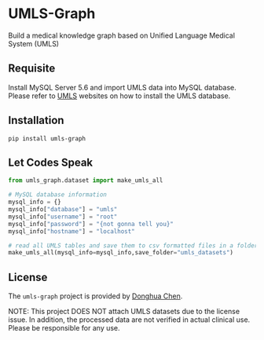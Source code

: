 # UMLS-Graph

Build a medical knowledge graph based on Unified Language Medical System (UMLS)

## Requisite

Install MySQL Server 5.6 and import UMLS data into MySQL database. Please refer to [UMLS](https://www.nlm.nih.gov/research/umls/index.html) websites on how to install the UMLS database. 

## Installation

```pip
pip install umls-graph
```

## Let Codes Speak

```python
from umls_graph.dataset import make_umls_all

# MySQL database information
mysql_info = {}
mysql_info["database"] = "umls"
mysql_info["username"] = "root"
mysql_info["password"] = "{not gonna tell you}"
mysql_info["hostname"] = "localhost"

# read all UMLS tables and save them to csv formatted files in a folder
make_umls_all(mysql_info=mysql_info,save_folder="umls_datasets")

```

## License
The `umls-graph` project is provided by [Donghua Chen](https://github.com/dhchenx/umls-graph). 

NOTE: This project DOES NOT attach UMLS datasets due to the license issue. In addition, the processed data are not verified in actual clinical use.  Please be responsible for any use. 